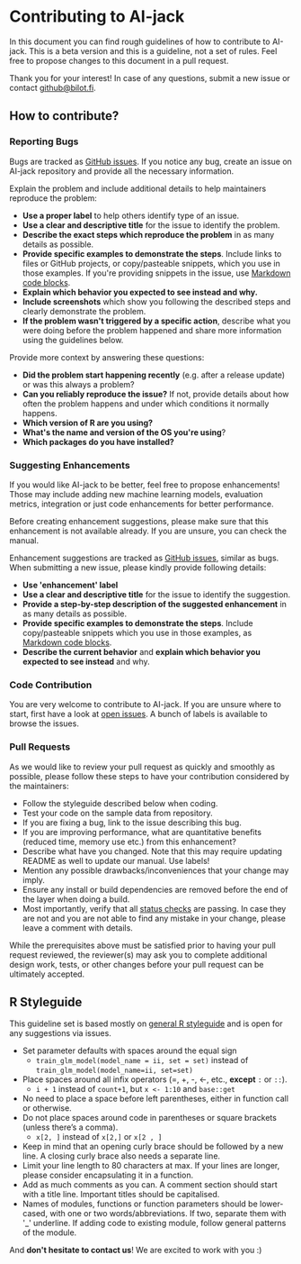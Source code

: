 # Contributing to AI-jack

In this document you can find rough guidelines of how to contribute to AI-jack. This is a beta version and this is a guideline, not a set of rules. Feel free to propose changes to this document in a pull request.

Thank you for your interest! In case of any questions, submit a new issue or contact github@bilot.fi.

## How to contribute?

### Reporting Bugs

Bugs are tracked as [GitHub issues](https://guides.github.com/features/issues/). If you notice any bug, create an issue on AI-jack repository and provide all the necessary information.

Explain the problem and include additional details to help maintainers reproduce the problem:

* **Use a proper label** to help others identify type of an issue.
* **Use a clear and descriptive title** for the issue to identify the problem.
* **Describe the exact steps which reproduce the problem** in as many details as possible. 
* **Provide specific examples to demonstrate the steps**. Include links to files or GitHub projects, or copy/pasteable snippets, which you use in those examples. If you're providing snippets in the issue, use [Markdown code blocks](https://help.github.com/articles/markdown-basics/#multiple-lines).
* **Explain which behavior you expected to see instead and why.**
* **Include screenshots** which show you following the described steps and clearly demonstrate the problem. 
* **If the problem wasn't triggered by a specific action**, describe what you were doing before the problem happened and share more information using the guidelines below.

Provide more context by answering these questions:

* **Did the problem start happening recently** (e.g. after a release update) or was this always a problem?
* **Can you reliably reproduce the issue?** If not, provide details about how often the problem happens and under which conditions it normally happens.
* **Which version of R are you using?**
* **What's the name and version of the OS you're using**?
* **Which packages do you have installed?**

### Suggesting Enhancements

If you would like AI-jack to be better, feel free to propose enhancements! Those may include adding new machine learning models, evaluation metrics, integration or just code enhancements for better performance.

Before creating enhancement suggestions, please make sure that this enhancement is not available already. If you are unsure, you can check the manual.

Enhancement suggestions are tracked as [GitHub issues](https://guides.github.com/features/issues/), similar as bugs. When submitting a new issue, please kindly provide following details:

* **Use 'enhancement' label**
* **Use a clear and descriptive title** for the issue to identify the suggestion.
* **Provide a step-by-step description of the suggested enhancement** in as many details as possible.
* **Provide specific examples to demonstrate the steps**. Include copy/pasteable snippets which you use in those examples, as [Markdown code blocks](https://help.github.com/articles/markdown-basics/#multiple-lines).
* **Describe the current behavior** and **explain which behavior you expected to see instead** and why.

### Code Contribution

You are very welcome to contribute to AI-jack. If you are unsure where to start, first have a look at [open issues](https://github.com/Bilot/AI-jack-opensource-R/issues). A bunch of labels is available to browse the issues.

### Pull Requests

As we would like to review your pull request as quickly and smoothly as possible, please follow these steps to have your contribution considered by the maintainers:

* Follow the styleguide described below when coding.
* Test your code on the sample data from repository.
* If you are fixing a bug, link to the issue describing this bug.
* If you are improving performance, what are quantitative benefits (reduced time, memory use etc.) from this enhancement? 
* Describe what have you changed. Note that this may require updating README as well to update our manual. Use labels!
* Mention any possible drawbacks/inconveniences that your change may imply.
* Ensure any install or build dependencies are removed before the end of the layer when doing a build.
* Most importantly, verify that all [status checks](https://help.github.com/articles/about-status-checks/) are passing. In case they are not and you are not able to find any mistake in your change, please leave a comment with details.

While the prerequisites above must be satisfied prior to having your pull request reviewed, the reviewer(s) may ask you to complete additional design work, tests, or other changes before your pull request can be ultimately accepted.

## R Styleguide

This guideline set is based mostly on [general R styleguide](http://adv-r.had.co.nz/Style.html) and is open for any suggestions via issues.

* Set parameter defaults with spaces around the equal sign
    * `train_glm_model(model_name = ii,
                               set = set)`
       instead of `train_glm_model(model_name=ii,
                               set=set)`
* Place spaces around all infix operators (=, +, -, <-, etc., **except** `:` or `::`).
    * `i + 1` instead of `count+1`, but `x <- 1:10` and `base::get`
* No need to place a space before left parentheses, either in function call or otherwise.
* Do not place spaces around code in parentheses or square brackets (unless there’s a comma).
    * `x[2, ]` instead of `x[2,]` or `x[2 , ]`
* Keep in mind that an opening curly brace should be followed by a new line. A closing curly brace also needs a separate line.
* Limit your line length to 80 characters at max. If your lines are longer, please consider encapsulating it in a function. 
* Add as much comments as you can. A comment section should start with a title line. Important titles should be capitalised.
* Names of modules, functions or function parameters should be lower-cased, with one or two words/abbreviations. If two, separate them with '_' underline. If adding code to existing module, follow general patterns of the module.

And **don't hesitate to contact us**! We are excited to work with you :)
